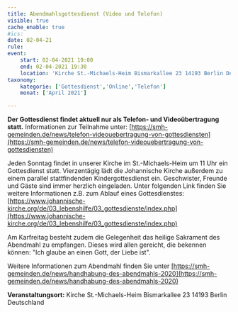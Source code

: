 ```yaml
---
title: Abendmahlsgottesdienst (Video und Telefon)
visible: true
cache_enable: true
#ics: 
date: 02-04-21
rule: 
event:
	start: 02-04-2021 19:00
	end: 02-04-2021 19:30
	location: 'Kirche St.-Michaels-Heim Bismarkallee 23 14193 Berlin Deutschland'
taxonomy:
	kategorie: ['Gottesdienst','Online','Telefon']
	monat: ['April 2021']

---
```

**Der Gottesdienst findet aktuell nur als Telefon- und Videoübertragung statt.** Informationen zur Teilnahme unter: [https://smh-gemeinden.de/news/telefon-videouebertragung-von-gottesdiensten](https://smh-gemeinden.de/news/telefon-videouebertragung-von-gottesdiensten)

Jeden Sonntag findet in unserer Kirche im St.-Michaels-Heim um 11 Uhr ein Gottesdienst statt. Vierzentägig lädt die Johannische Kirche außerdem zu einem parallel stattfindenden Kindergottesdienst ein. Geschwister, Freunde und Gäste sind immer herzlich eingeladen. 
Unter folgenden Link finden Sie weitere Informationen z.B. zum Ablauf eines Gottesdienstes: [https://www.johannische-kirche.org/de/03_lebenshilfe/03_gottesdienste/index.php](https://www.johannische-kirche.org/de/03_lebenshilfe/03_gottesdienste/index.php)

Am Karfreitag besteht zudem die Gelegenheit das heilige Sakrament des Abendmahl zu empfangen. Dieses wird allen gereicht, die bekennen können: "Ich glaube an einen Gott, der Liebe ist".

Weitere Informationen zum Abendmahl finden Sie unter [https://smh-gemeinden.de/news/handhabung-des-abendmahls-2020](https://smh-gemeinden.de/news/handhabung-des-abendmahls-2020)



**Veranstaltungsort:** Kirche St.-Michaels-Heim Bismarkallee 23 14193 Berlin Deutschland

